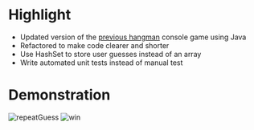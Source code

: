 # Highlight
- Updated version of the [previous hangman](https://github.com/nhan0504/HangMan) console game using Java
- Refactored to make code clearer and shorter
- Use HashSet to store user guesses instead of an array
- Write automated unit tests instead of manual test

# Demonstration
![repeatGuess](https://user-images.githubusercontent.com/76593076/181797776-f39b4c76-f428-48d6-bca6-52737937055f.JPG)
![win](https://user-images.githubusercontent.com/76593076/181797839-2524dbe6-960f-4a03-84c5-4d8eeb3350f3.JPG)
